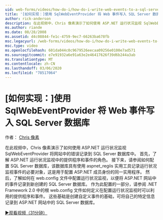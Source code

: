 ```yaml
---
uid: web-forms/videos/how-do-i/how-do-i-write-web-events-to-a-sql-server-database-using-the-sqlwebeventprovider
title: '[如何实现：]使用 SqlWebEventProvider 将 Web 事件写入 SQL Server 数据库 |Microsoft Docs'
author: rick-anderson
description: 在此视频中，Chris 像素演示了如何使用 ASP.NET 运行状况监视 SqlWebEventProvider 将网站中的错误记录到 SQL Server 数据库中。 首先，l 。
ms.author: riande
ms.date: 08/28/2008
ms.assetid: d4c08844-fe1c-4759-9ec7-66263ba678fb
msc.legacyurl: /web-forms/videos/how-do-i/how-do-i-write-web-events-to-a-sql-server-database-using-the-sqlwebeventprovider
msc.type: video
ms.openlocfilehash: 601da044c0c9679526eecaa09256e0100e7ad571
ms.sourcegitcommit: e7e91932a6e91a63e2e46417626f39d6b244a3ab
ms.translationtype: MT
ms.contentlocale: zh-CN
ms.lasthandoff: 03/06/2020
ms.locfileid: "78517064"
---
```

# <a name="how-do-i-write-web-events-to-a-sql-server-database-using-the-sqlwebeventprovider"></a>[如何实现：]使用 SqlWebEventProvider 将 Web 事件写入 SQL Server 数据库

作者： [Chris 像素](https://twitter.com/chrispels)

在此视频中，Chris 像素演示了如何使用 ASP.NET 运行状况监视 SqlWebEventProvider 将网站中的错误记录到 SQL Server 数据库中。 首先，了解 ASP.NET 运行状况监视中的提供程序和事件的角色。 接下来，请参阅如何配置 SQL Server 数据库，该数据库具有使用 aspnet\_regiis 实用工具记录运行状况监视事件的必要对象，这是用于配置 ASP.NET 成员身份的同一实用程序。 然后，了解如何在 web.config 文件中配置运行状况监视，以便将 ASP.NET 网站中的事件记录到新创建的 SQL Server 数据库。 作为此配置的一部分，请参阅 .NET Framework 2.0 中的根 web.config 文件如何定义在配置运行状况监视时可以利用的提供程序和事件。 这些基础是创建自定义事件的基础，可将自己的特定信息记录到 ASP.NET 网站中的 SQL Server 数据库。

[&#9654;观看视频（31分钟）](https://channel9.msdn.com/Blogs/ASP-NET-Site-Videos/how-do-i-write-web-events-to-a-sql-server-database-using-the-sqlwebeventprovider)
